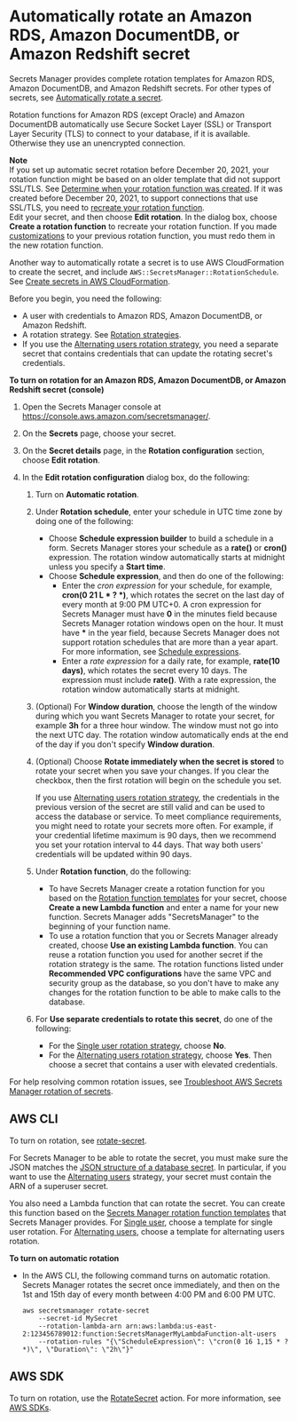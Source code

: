 # Automatically rotate an Amazon RDS, Amazon DocumentDB, or Amazon Redshift secret<a name="rotate-secrets_turn-on-for-db"></a>

Secrets Manager provides complete rotation templates for Amazon RDS, Amazon DocumentDB, and Amazon Redshift secrets\. For other types of secrets, see [Automatically rotate a secret](rotate-secrets_turn-on-for-other.md)\. 

Rotation functions for Amazon RDS \(except Oracle\) and Amazon DocumentDB automatically use Secure Socket Layer \(SSL\) or Transport Layer Security \(TLS\) to connect to your database, if it is available\. Otherwise they use an unencrypted connection\.

**Note**  
If you set up automatic secret rotation before December 20, 2021, your rotation function might be based on an older template that did not support SSL/TLS\. See [Determine when your rotation function was created](troubleshoot_rotation.md#rotation-function-created-date)\. If it was created before December 20, 2021, to support connections that use SSL/TLS, you need to [recreate your rotation function](#rotate-secrets_turn-on-for-db)\.  
Edit your secret, and then choose **Edit rotation**\. In the dialog box, choose **Create a rotation function** to recreate your rotation function\. If you made [customizations](rotate-secrets_customize.md) to your previous rotation function, you must redo them in the new rotation function\.

Another way to automatically rotate a secret is to use AWS CloudFormation to create the secret, and include `AWS::SecretsManager::RotationSchedule`\. See [Create secrets in AWS CloudFormation](integrating_cloudformation.md)\.

Before you begin, you need the following:
+ A user with credentials to Amazon RDS, Amazon DocumentDB, or Amazon Redshift\.
+ A rotation strategy\. See [Rotation strategies](rotating-secrets_strategies.md)\.
+ If you use the [Alternating users rotation strategy](rotating-secrets_strategies.md#rotating-secrets-two-users), you need a separate secret that contains credentials that can update the rotating secret's credentials\.

**To turn on rotation for an Amazon RDS, Amazon DocumentDB, or Amazon Redshift secret \(console\)**

1. Open the Secrets Manager console at [https://console\.aws\.amazon\.com/secretsmanager/](https://console.aws.amazon.com/secretsmanager/)\.

1. On the **Secrets** page, choose your secret\.

1. On the **Secret details** page, in the **Rotation configuration** section, choose **Edit rotation**\.

1. In the **Edit rotation configuration** dialog box, do the following:

   1. Turn on **Automatic rotation**\.

   1. Under **Rotation schedule**, enter your schedule in UTC time zone by doing one of the following:
      + Choose **Schedule expression builder** to build a schedule in a form\. Secrets Manager stores your schedule as a **rate\(\)** or **cron\(\)** expression\. The rotation window automatically starts at midnight unless you specify a **Start time**\. 
      + Choose **Schedule expression**, and then do one of the following:
        + Enter the *cron expression* for your schedule, for example, **cron\(0 21 L \* ? \*\)**, which rotates the secret on the last day of every month at 9:00 PM UTC\+0\. A cron expression for Secrets Manager must have **0** in the minutes field because Secrets Manager rotation windows open on the hour\. It must have **\*** in the year field, because Secrets Manager does not support rotation schedules that are more than a year apart\. For more information, see [Schedule expressions](rotate-secrets_schedule.md)\. 
        + Enter a *rate expression* for a daily rate, for example, **rate\(10 days\)**, which rotates the secret every 10 days\. The expression must include **rate\(\)**\. With a rate expression, the rotation window automatically starts at midnight\.

   1. \(Optional\) For **Window duration**, choose the length of the window during which you want Secrets Manager to rotate your secret, for example **3h** for a three hour window\. The window must not go into the next UTC day\. The rotation window automatically ends at the end of the day if you don't specify **Window duration**\. 

   1. \(Optional\) Choose **Rotate immediately when the secret is stored** to rotate your secret when you save your changes\. If you clear the checkbox, then the first rotation will begin on the schedule you set\.

      If you use [Alternating users rotation strategy](rotating-secrets_strategies.md#rotating-secrets-two-users), the credentials in the previous version of the secret are still valid and can be used to access the database or service\. To meet compliance requirements, you might need to rotate your secrets more often\. For example, if your credential lifetime maximum is 90 days, then we recommend you set your rotation interval to 44 days\. That way both users' credentials will be updated within 90 days\.

   1. Under **Rotation function**, do the following:
      + To have Secrets Manager create a rotation function for you based on the [Rotation function templates](reference_available-rotation-templates.md) for your secret, choose **Create a new Lambda function** and enter a name for your new function\. Secrets Manager adds "SecretsManager" to the beginning of your function name\.
      + To use a rotation function that you or Secrets Manager already created, choose **Use an existing Lambda function**\. You can reuse a rotation function you used for another secret if the rotation strategy is the same\. The rotation functions listed under **Recommended VPC configurations** have the same VPC and security group as the database, so you don't have to make any changes for the rotation function to be able to make calls to the database\.

   1. For **Use separate credentials to rotate this secret**, do one of the following:
      + For the [Single user rotation strategy](rotating-secrets_strategies.md#rotating-secrets-one-user-one-password), choose **No**\.
      + For the [Alternating users rotation strategy](rotating-secrets_strategies.md#rotating-secrets-two-users), choose **Yes**\. Then choose a secret that contains a user with elevated credentials\.

For help resolving common rotation issues, see [Troubleshoot AWS Secrets Manager rotation of secrets](troubleshoot_rotation.md)\.

## AWS CLI<a name="rotating-secrets-built-in_cli"></a>

To turn on rotation, see [rotate\-secret](https://docs.aws.amazon.com/cli/latest/reference/secretsmanager/rotate-secret.html)\.

For Secrets Manager to be able to rotate the secret, you must make sure the JSON matches the [JSON structure of a database secret](reference_secret_json_structure.md)\. In particular, if you want to use the [Alternating users](rotating-secrets_strategies.md#rotating-secrets-two-users) strategy, your secret must contain the ARN of a superuser secret\.

You also need a Lambda function that can rotate the secret\. You can create this function based on the [Secrets Manager rotation function templates](reference_available-rotation-templates.md) that Secrets Manager provides\. For [Single user](rotating-secrets_strategies.md#rotating-secrets-one-user-one-password), choose a template for single user rotation\. For [Alternating users](rotating-secrets_strategies.md#rotating-secrets-two-users), choose a template for alternating users rotation\.

**To turn on automatic rotation**
+ In the AWS CLI, the following command turns on automatic rotation\. Secrets Manager rotates the secret once immediately, and then on the 1st and 15th day of every month between 4:00 PM and 6:00 PM UTC\.

  ```
  aws secretsmanager rotate-secret
      --secret-id MySecret 
      --rotation-lambda-arn arn:aws:lambda:us-east-2:123456789012:function:SecretsManagerMyLambdaFunction-alt-users
      --rotation-rules "{\"ScheduleExpression\": \"cron(0 16 1,15 * ? *)\", \"Duration\": \"2h\"}"
  ```

## AWS SDK<a name="rotating-secrets-built-in_sdk"></a>

To turn on rotation, use the [RotateSecret](https://docs.aws.amazon.com/secretsmanager/latest/apireference/API_RotateSecret.html) action\. For more information, see [AWS SDKs](asm_access.md#asm-sdks)\.